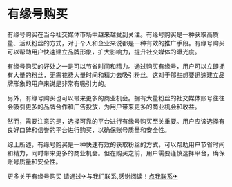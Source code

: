 # 有缘号购买

有缘号购买在当今社交媒体市场中越来越受到关注。有缘号购买是一种获取高质量、活跃粉丝的方式，对于个人和企业来说都是一种有效的推广手段。有缘号购买可以帮助用户快速建立品牌形象，扩大影响力，提升社交媒体的曝光度。

有缘号购买的好处之一是可以节省时间和精力。通过购买有缘号，用户可以立即拥有大量的粉丝，无需花费大量时间和精力去吸引粉丝。这对于那些想要迅速建立品牌形象的用户来说是非常有吸引力的。

另外，有缘号购买也可以带来更多的商业机会。拥有大量粉丝的社交媒体账号往往会吸引更多的品牌合作和广告投放，为用户带来更多的商业机会和收益。

然而，需要注意的是，选择可靠的平台进行有缘号购买至关重要。用户应该选择有良好口碑和信誉的平台进行购买，以确保账号质量和安全性。

综上所述，有缘号购买是一种快速有效的获取粉丝的方式，可以帮助用户节省时间和精力，同时带来更多的商业机会。但在购买之前，用户需要谨慎选择平台，确保账号质量和安全性。

更多关于有缘号购买 请通过✈与我们联系,感谢阅读！[点我联系✈](https://go.G208.com)
